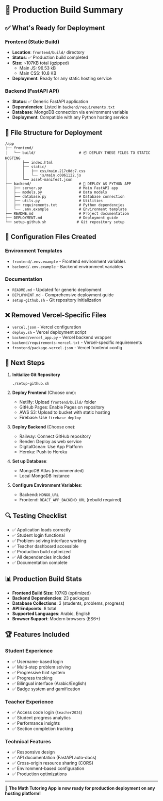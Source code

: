 # 🚀 Production Build Summary

## ✅ What's Ready for Deployment

### Frontend (Static Build)
- **Location**: `frontend/build/` directory
- **Status**: ✅ Production build completed
- **Size**: ~107KB total (gzipped)
  - Main JS: 96.53 kB
  - Main CSS: 10.8 KB
- **Deployment**: Ready for any static hosting service

### Backend (FastAPI API)
- **Status**: ✅ Generic FastAPI application
- **Dependencies**: Listed in `backend/requirements.txt`
- **Database**: MongoDB connection via environment variable
- **Deployment**: Compatible with any Python hosting service

## 📁 File Structure for Deployment

```
/app
├── frontend/
│   └── build/                    # 📦 DEPLOY THESE FILES TO STATIC HOSTING
│       ├── index.html
│       ├── static/
│       │   ├── css/main.217c0dc7.css
│       │   └── js/main.c0861122.js
│       └── asset-manifest.json
├── backend/                      # 🚀 DEPLOY AS PYTHON APP
│   ├── server.py                 # Main FastAPI app
│   ├── models.py                 # Data models
│   ├── database.py               # Database connection
│   ├── utils.py                  # Utilities
│   ├── requirements.txt          # Python dependencies
│   └── .env.example              # Environment template
├── README.md                     # Project documentation
├── DEPLOYMENT.md                 # Deployment guide
└── setup-github.sh              # Git repository setup
```

## 🔧 Configuration Files Created

### Environment Templates
- `frontend/.env.example` - Frontend environment variables
- `backend/.env.example` - Backend environment variables

### Documentation
- `README.md` - Updated for generic deployment
- `DEPLOYMENT.md` - Comprehensive deployment guide
- `setup-github.sh` - Git repository initialization

## ❌ Removed Vercel-Specific Files

- `vercel.json` - Vercel configuration
- `deploy.sh` - Vercel deployment script
- `backend/vercel_app.py` - Vercel backend wrapper
- `backend/requirements-vercel.txt` - Vercel-specific requirements
- `frontend/package-vercel.json` - Vercel frontend config

## 🎯 Next Steps

1. **Initialize Git Repository**
   ```bash
   ./setup-github.sh
   ```

2. **Deploy Frontend** (Choose one):
   - Netlify: Upload `frontend/build/` folder
   - GitHub Pages: Enable Pages on repository
   - AWS S3: Upload to bucket with static hosting
   - Firebase: Use `firebase deploy`

3. **Deploy Backend** (Choose one):
   - Railway: Connect GitHub repository
   - Render: Deploy as web service
   - DigitalOcean: Use App Platform
   - Heroku: Push to Heroku

4. **Set up Database**:
   - MongoDB Atlas (recommended)
   - Local MongoDB instance

5. **Configure Environment Variables**:
   - Backend: `MONGO_URL`
   - Frontend: `REACT_APP_BACKEND_URL` (rebuild required)

## 🔍 Testing Checklist

- ✅ Application loads correctly
- ✅ Student login functional
- ✅ Problem-solving interface working
- ✅ Teacher dashboard accessible
- ✅ Production build optimized
- ✅ All dependencies included
- ✅ Documentation complete

## 📊 Production Build Stats

- **Frontend Build Size**: 107KB (optimized)
- **Backend Dependencies**: 23 packages
- **Database Collections**: 3 (students, problems, progress)
- **API Endpoints**: 8 total
- **Supported Languages**: Arabic, English
- **Browser Support**: Modern browsers (ES6+)

## 🏆 Features Included

### Student Experience
- ✅ Username-based login
- ✅ Multi-step problem solving
- ✅ Progressive hint system
- ✅ Progress tracking
- ✅ Bilingual interface (Arabic/English)
- ✅ Badge system and gamification

### Teacher Experience
- ✅ Access code login (`teacher2024`)
- ✅ Student progress analytics
- ✅ Performance insights
- ✅ Section completion tracking

### Technical Features
- ✅ Responsive design
- ✅ API documentation (FastAPI auto-docs)
- ✅ Cross-origin resource sharing (CORS)
- ✅ Environment-based configuration
- ✅ Production optimizations

---

**🎉 The Math Tutoring App is now ready for production deployment on any hosting platform!**
